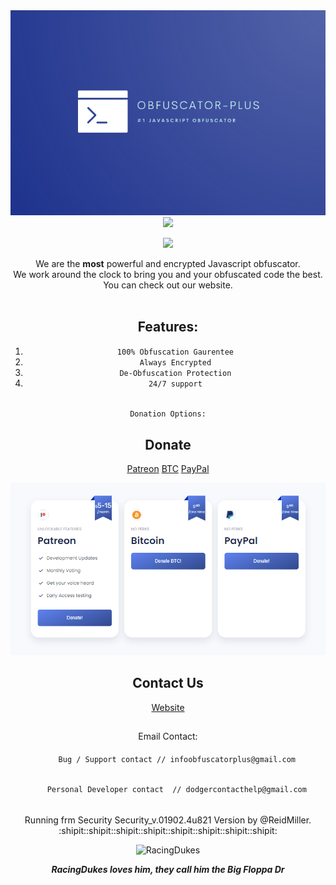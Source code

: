 
<center>
  <img src="assets/img/obfuscatorplus.png"
<p>
  <img src="https://readme-typing-svg.herokuapp.com?duration=3000&color=F7F7F7&center=true&vCenter=true&lines=Obfuscator+Plus!;Javascript+needs+to+be+protected;Best+Obfuscator+for+JS;DevDodger+is+cool">
</p>
<p>
  <img src="https://readme-typing-svg.herokuapp.com?duration=1&color=18F733&center=true&vCenter=true&lines=By+DeVdOdGeR;by+devdodger;BY+DEVDODGER;by+DEVDODGER">
</p>
  </center>
  
  <center>
   We are the <b>most</b> powerful and encrypted Javascript obfuscator.<br>We work around the clock to bring you and your obfuscated code the best.<br> You can check out our website.
  <br>
  <br>
  
## Features:
1. `100% Obfuscation Gaurentee`
2. `Always Encrypted`
3. `De-Obfuscation Protection`
4. `24/7 support`

######
    Donation Options:
   ## Donate
[Patreon](https://www.patreon.com/ObfuscatorPlus?fan_landing=true)  [BTC](https://devdodger.github.io/Obfuscator-Plus/BTCwallet.html)  [PayPal](https://www.paypal.com/donate/?cmd=_donations&business=reidlmiller@gmail.com&item_name=dodger&currency_code=USD)
  <p>
  <img src="assets/img/donate.png">
</p>
  

  
  
  ## Contact Us
[Website](https://devdodger.github.io/Obfuscator-Plus/)
##
  Email Contact:
####
        Bug / Support contact // infoobfuscatorplus@gmail.com
######
        Personal Developer contact 	// dodgercontacthelp@gmail.com
        
######

Running frm Security Security_v.01902.4u821 Version by @ReidMiller. :shipit::shipit::shipit::shipit::shipit::shipit::shipit::shipit:

<img src="https://preview.redd.it/d5uh9juguqo61.jpg?auto=webp&s=13caa9c3c52fc26fd8b7ad9958dacddc9ca90291" alt="RacingDukes">

***RacingDukes loves him, they call him the Big Floppa Dr***